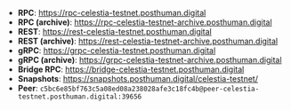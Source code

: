 - **RPC**: https://rpc-celestia-testnet.posthuman.digital  
- **RPC (archive)**: https://rpc-celestia-testnet-archive.posthuman.digital  
- **REST**: https://rest-celestia-testnet.posthuman.digital  
- **REST (archive)**: https://rest-celestia-testnet-archive.posthuman.digital  
- **gRPC**: https://grpc-celestia-testnet.posthuman.digital  
- **gRPC (archive)**: https://grpc-celestia-testnet-archive.posthuman.digital  
- **Bridge RPC**: https://bridge-celestia-testnet.posthuman.digital  
- **Snapshots**: https://snapshots.posthuman.digital/celestia-testnet/  
- **Peer**: `c5bc6e85bf763c5a08ed08a238028afe3c18fc4b@peer-celestia-testnet.posthuman.digital:39656`
